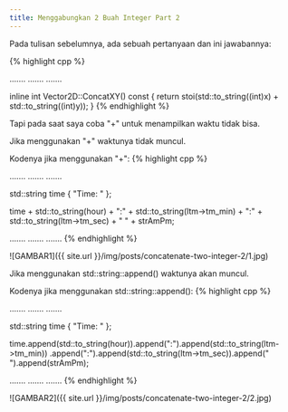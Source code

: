 ```yaml
---
title: Menggabungkan 2 Buah Integer Part 2
---
```


Pada tulisan sebelumnya, ada sebuah pertanyaan <!--more--> dan ini jawabannya:

{% highlight cpp %}

.......
.......
.......

inline int Vector2D::ConcatXY() const
{
    return stoi(std::to_string((int)x) + std::to_string((int)y));
}
{% endhighlight %}

Tapi pada saat saya coba "+" untuk menampilkan waktu tidak bisa.

Jika menggunakan "+" waktunya tidak muncul.

Kodenya jika menggunakan "+":
{% highlight cpp %}

.......
.......
.......

std::string time { "Time: " };

time + std::to_string(hour) + ":" + std::to_string(ltm->tm_min) + ":" + std::to_string(ltm->tm_sec) + " " + strAmPm;

.......
.......
.......
{% endhighlight %}

![GAMBAR1]({{ site.url }}/img/posts/concatenate-two-integer-2/1.jpg)

Jika menggunakan std::string::append() waktunya akan muncul.

Kodenya jika menggunakan std::string::append():
{% highlight cpp %}

.......
.......
.......

std::string time { "Time: " };

time.append(std::to_string(hour)).append(":").append(std::to_string(ltm->tm_min))
            .append(":").append(std::to_string(ltm->tm_sec)).append(" ").append(strAmPm);

.......
.......
.......
{% endhighlight %}

![GAMBAR2]({{ site.url }}/img/posts/concatenate-two-integer-2/2.jpg)

